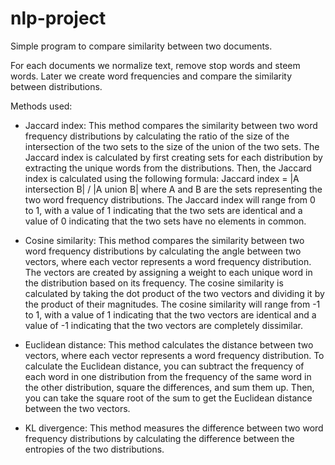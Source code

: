 # nlp-project

Simple program to compare similarity between two documents.

For each documents we normalize text, remove stop words and steem words. Later we create word frequencies and compare the similarity between distributions.

Methods used:
 - Jaccard index: This method compares the similarity between two word frequency distributions by calculating the ratio of the size of the intersection of the two sets to the size of the union of the two sets. The Jaccard index is calculated by first creating sets for each distribution by extracting the unique words from the distributions. Then, the Jaccard index is calculated using the following formula: Jaccard index = |A intersection B| / |A union B| where A and B are the sets representing the two word frequency distributions. The Jaccard index will range from 0 to 1, with a value of 1 indicating that the two sets are identical and a value of 0 indicating that the two sets have no elements in common.

 - Cosine similarity: This method compares the similarity between two word frequency distributions by calculating the angle between two vectors, where each vector represents a word frequency distribution. The vectors are created by assigning a weight to each unique word in the distribution based on its frequency. The cosine similarity is calculated by taking the dot product of the two vectors and dividing it by the product of their magnitudes. The cosine similarity will range from -1 to 1, with a value of 1 indicating that the two vectors are identical and a value of -1 indicating that the two vectors are completely dissimilar.

 - Euclidean distance: This method calculates the distance between two vectors, where each vector represents a word frequency distribution. To calculate the Euclidean distance, you can subtract the frequency of each word in one distribution from the frequency of the same word in the other distribution, square the differences, and sum them up. Then, you can take the square root of the sum to get the Euclidean distance between the two vectors.

 - KL divergence: This method measures the difference between two word frequency distributions by calculating the difference between the entropies of the two distributions.